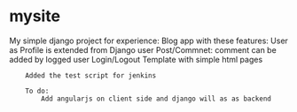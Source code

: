 # mysite
My simple django project for experience:
	Blog app with these features:
		User as Profile is extended from Django user
		Post/Commnet: comment can be added by logged user
		Login/Logout
		Template with simple html pages
		
		Added the test script for jenkins
		
		To do:
			Add angularjs on client side and django will as as backend
			
		


